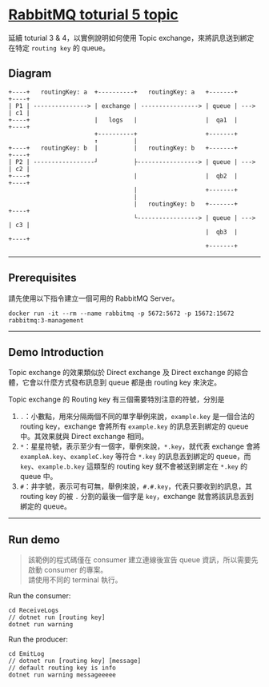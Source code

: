# [RabbitMQ toturial 5 topic](https://www.rabbitmq.com/tutorials/tutorial-five-dotnet.html)

延續 toturial 3 & 4，以實例說明如何使用 Topic exchange，來將訊息送到綁定在特定 `routing key` 的 queue。

## Diagram

```
+----+   routingKey: a  +----------+   routingKey: a   +-------+      +----+
| P1 | ---------------> | exchange | ----------------> | queue | ---> | c1 |
+----+                  |   logs   |                   |  qa1  |      +----+
                        +----------+                   +-------+
                        ↑          |
+----+   routingKey: b  |          |   routingKey: b   +-------+      +----+
| P2 | -----------------┘          ├-----------------> | queue | ---> | c2 |
+----+                             |                   |  qb2  |      +----+
                                   |                   +-------+             
                                   |
                                   |   routingKey: b   +-------+      +----+
                                   └-----------------> | queue | ---> | c3 |
                                                       |  qb3  |      +----+
                                                       +-------+
```

---

## Prerequisites

請先使用以下指令建立一個可用的 RabbitMQ Server。

```
docker run -it --rm --name rabbitmq -p 5672:5672 -p 15672:15672 rabbitmq:3-management
``` 

---

## Demo Introduction

Topic exchange 的效果類似於 Direct exchange 及 Direct exchange 的綜合體，它會以什麼方式發布訊息到 queue 都是由 routing key 來決定。

Topic exchange 的 Routing key 有三個需要特別注意的符號，分別是

1. `.`：小數點，用來分隔兩個不同的單字舉例來說，`example.key` 是一個合法的 routing key，exchange 會將所有 `example.key` 的訊息丟到綁定的 queue 中。其效果就與 Direct exchange 相同。
2.  `*`：星星符號，表示至少有一個字，舉例來說，`*.key`，就代表 exchange 會將 `exampleA.key`、`exampleC.key` 等符合 `*.key` 的訊息丟到綁定的 queue，而 `key`、`example.b.key` 這類型的 routing key 就不會被送到綁定在 `*.key` 的 queue 中。
3. `#`：井字號，表示可有可無，舉例來說，`#.#.key`，代表只要收到的訊息，其 routing key 的被 `.` 分割的最後一個字是 `key`，exchange 就會將該訊息丟到綁定的 queue。

---

## Run demo

> 該範例的程式碼僅在 consumer 建立連線後宣告 queue 資訊，所以需要先啟動 consumer 的專案。  
> 請使用不同的 terminal 執行。

Run the consumer:

```
cd ReceiveLogs
// dotnet run [routing key]
dotnet run warning
```

Run the producer:

```
cd EmitLog
// dotnet run [routing key] [message]
// default routing key is info
dotnet run warning messageeeee
```